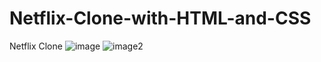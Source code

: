 # Netflix-Clone-with-HTML-and-CSS
Netflix Clone
![image](https://user-images.githubusercontent.com/93832227/171065007-31ad003b-855b-44b2-9f63-8319c4fcca22.png)
![image2](https://user-images.githubusercontent.com/93832227/171065012-19c9b2e8-2f43-404e-aa62-f0acc803c18c.png)
